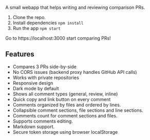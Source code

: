 A small webapp that helps writing and reviewing comparison PRs.

1. Clone the repo.
2. Install dependencies `npm install`
3. Run the app `npm start`

Go to https://localhost:3000 start comparing PRs!

## Features

- Compares 3 PRs side-by-side
- No CORS issues (backend proxy handles GitHub API calls)
- Works with private repositories
- Responsive design
- Dark mode by default
- Shows all comment types (general, review, inline)  
- Quick copy and link button on every comment
- Comments organized by files and ordered by lines.
- Collapsible comment sections, file sections and line sections.
- Comments count for comment sections and files.
- Supports comments editing.
- Markdown support.
- Secure token storage using browser localStorage